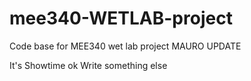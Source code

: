 # mee340-WETLAB-project
 Code base for MEE340 wet lab project
MAURO UPDATE

It's Showtime
ok
Write something else 